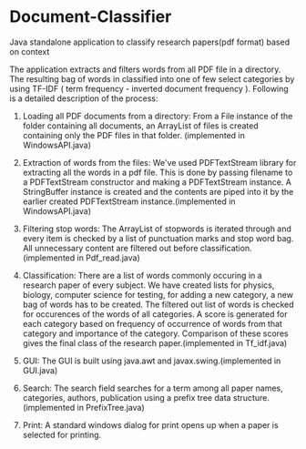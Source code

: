 Document-Classifier
===================

Java standalone application to classify research papers(pdf format) based on context

The application extracts and filters words from all PDF file in a directory. The resulting bag of words in classified into one of few select categories by using TF-IDF ( term frequency - inverted document frequency ). Following is a detailed description of the process:

1. Loading all PDF documents from a directory: From a File instance of the folder containing all documents, an ArrayList of files is created containing only the PDF files in that folder. (implemented in WindowsAPI.java)
      
2. Extraction of words from the files: We've used PDFTextStream library for extracting all the words in a pdf file. This is done by passing filename to a PDFTextStream constructor and making a PDFTextStream instance. A StringBuffer instance is created and the contents are piped into it by the earlier created PDFTextStream instance.(implemented in WindowsAPI.java)

3. Filtering stop words: The ArrayList of stopwords is iterated through and every item is checked by a list of punctuation marks and stop word bag. All unnecessary content are filtered out before classification.(implemented in Pdf_read.java)

4. Classification: There are a list of words commonly occuring in a research paper of every subject. We have created lists for physics, biology, computer science for testing, for adding a new category, a new bag of words has to be created. The filtered out list of words is checked for occurences of the words of all categories. A score is generated for each category based on frequency of occurrence of words from that category and importance of the category. Comparison of these scores gives the final class of the research paper.(implemented in Tf_idf.java)

5. GUI: The GUI is built using java.awt and javax.swing.(implemented in GUI.java)

6. Search: The search field searches for a term among all paper names, categories, authors, publication using a prefix tree data structure.(implemented in PrefixTree.java)

7. Print: A standard windows dialog for print opens up when a paper is selected for printing.
